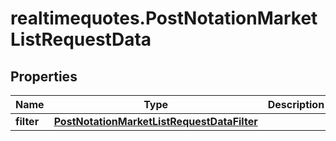 # realtimequotes.PostNotationMarketListRequestData

## Properties

Name | Type | Description | Notes
------------ | ------------- | ------------- | -------------
**filter** | [**PostNotationMarketListRequestDataFilter**](PostNotationMarketListRequestDataFilter.md) |  | [optional] 


